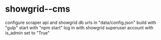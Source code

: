 # showgrid--cms


configure scraper api and showgrid db urls in "data/config.json" 
build with "gulp"
start with "npm start"
log in with showgrid superuser account with is_admin set to "True"